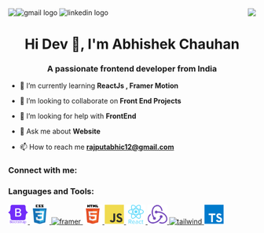 

###

<img align="right" height="150" src="https://media2.giphy.com/media/v1.Y2lkPTc5MGI3NjExYjVoMWtkYWRuY3hnd3J3OXEwMG0zd3NpNWRyMHpxZW5yaHkzdnB1MyZlcD12MV9pbnRlcm5hbF9naWZfYnlfaWQmY3Q9Zw/plSVSPP7fWzGbX2x37/giphy.gif"  />

###

<img align="left" height="150" src="https://media3.giphy.com/media/v1.Y2lkPTc5MGI3NjExeHRxYmRtcnp4cnhjMXU2MXhyM2FweWR3bHB6NzgzZ3FranpzcGpjMyZlcD12MV9pbnRlcm5hbF9naWZfYnlfaWQmY3Q9Zw/y029AnJtAQhO5Jm9Ed/giphy.gif"  />

###



###

<div align="left">
 <img src="https://img.shields.io/static/v1?message=Gmail&logo=gmail&label=&color=D14836&logoColor=white&labelColor=&style=for-the-badge" height="35" alt="gmail logo"  />
  <img src="https://img.shields.io/static/v1?message=LinkedIn&logo=linkedin&label=&color=0077B5&logoColor=white&labelColor=&style=for-the-badge" height="35" alt="linkedin logo"  />
</div>

###








<h1 align="center">Hi Dev 👀, I'm Abhishek Chauhan</h1>
<h3 align="center">A passionate frontend developer from India</h3>

- 🌱 I’m currently learning **ReactJs , Framer Motion**

- 👯 I’m looking to collaborate on **Front End Projects**

- 🤝 I’m looking for help with **FrontEnd**

- 💬 Ask me about **Website**

- 📫 How to reach me **rajputabhic12@gmail.com**

<h3 align="left">Connect with me:</h3>
<p align="left">
</p>

<h3 align="left">Languages and Tools:</h3>
<p align="left"> <a href="https://getbootstrap.com" target="_blank" rel="noreferrer"> <img src="https://raw.githubusercontent.com/devicons/devicon/master/icons/bootstrap/bootstrap-plain-wordmark.svg" alt="bootstrap" width="40" height="40"/> </a> <a href="https://www.w3schools.com/css/" target="_blank" rel="noreferrer"> <img src="https://raw.githubusercontent.com/devicons/devicon/master/icons/css3/css3-original-wordmark.svg" alt="css3" width="40" height="40"/> </a> <a href="https://www.framer.com/" target="_blank" rel="noreferrer"> <img src="https://www.vectorlogo.zone/logos/framer/framer-icon.svg" alt="framer" width="40" height="40"/> </a> <a href="https://www.w3.org/html/" target="_blank" rel="noreferrer"> <img src="https://raw.githubusercontent.com/devicons/devicon/master/icons/html5/html5-original-wordmark.svg" alt="html5" width="40" height="40"/> </a> <a href="https://developer.mozilla.org/en-US/docs/Web/JavaScript" target="_blank" rel="noreferrer"> <img src="https://raw.githubusercontent.com/devicons/devicon/master/icons/javascript/javascript-original.svg" alt="javascript" width="40" height="40"/> </a> <a href="https://reactjs.org/" target="_blank" rel="noreferrer"> <img src="https://raw.githubusercontent.com/devicons/devicon/master/icons/react/react-original-wordmark.svg" alt="react" width="40" height="40"/> </a> <a href="https://redux.js.org" target="_blank" rel="noreferrer"> <img src="https://raw.githubusercontent.com/devicons/devicon/master/icons/redux/redux-original.svg" alt="redux" width="40" height="40"/> </a> <a href="https://tailwindcss.com/" target="_blank" rel="noreferrer"> <img src="https://www.vectorlogo.zone/logos/tailwindcss/tailwindcss-icon.svg" alt="tailwind" width="40" height="40"/> </a> <a href="https://www.typescriptlang.org/" target="_blank" rel="noreferrer"> <img src="https://raw.githubusercontent.com/devicons/devicon/master/icons/typescript/typescript-original.svg" alt="typescript" width="40" height="40"/> </a> </p>
